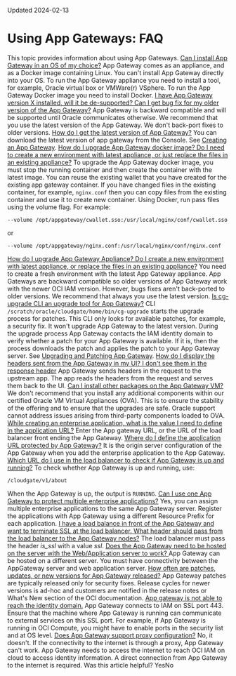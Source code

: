 Updated 2024-02-13
# Using App Gateways: FAQ
This topic provides information about using App Gateways.
[Can I install App Gateway in an OS of my choice?](https://docs.oracle.com/en-us/iaas/Content/Identity/appgateways/faq_using-app-gateways-faq.htm)
App Gateway comes as an appliance, and as a Docker image containing Linux. You can't install App Gateway directly into your OS.
To run the App Gateway appliance you need to install a tool, for example, Oracle virtual box or VMWare(r) VSphere. To run the App Gateway Docker image you need to install Docker.
[I have App Gateway version X installed, will it be de-supported? Can I get bug fix for my older version of the App Gateway?](https://docs.oracle.com/en-us/iaas/Content/Identity/appgateways/faq_using-app-gateways-faq.htm)
App Gateway is backward compatible and will be supported until Oracle communicates otherwise. We recommend that you use the latest version of the App Gateway. We don't back-port fixes to older versions.
[How do I get the latest version of App Gateway?](https://docs.oracle.com/en-us/iaas/Content/Identity/appgateways/faq_using-app-gateways-faq.htm)
You can download the latest version of app gateway from the Console. See [Creating an App Gateway](https://docs.oracle.com/en-us/iaas/Content/Identity/appgateways/register-app-gateway.htm#register-app-gateway "Create an app gateway in IAM, add hosts, and associate each host with enterprise applications, which the app gateway protects.").
[How do I upgrade App Gateway docker image? Do I need to create a new environment with latest appliance, or just replace the files in an existing appliance?](https://docs.oracle.com/en-us/iaas/Content/Identity/appgateways/faq_using-app-gateways-faq.htm)
To upgrade the App Gateway docker image, you must stop the running container and then create the container with the latest image. You can reuse the existing wallet that you have created for the existing app gateway container. If you have changed files in the existing container, for example, `nginx.conf` then you can copy files from the existing container and use it to create new container. 
Using Docker, run pass files using the volume flag. For example:
```
--volume /opt/appgateway/cwallet.sso:/usr/local/nginx/conf/cwallet.sso
```

or
```
--volume /opt/appgateway/nginx.conf:/usr/local/nginx/conf/nginx.conf

```

[How do I upgrade App Gateway Appliance? Do I create a new environment with latest appliance, or replace the files in an existing appliance?](https://docs.oracle.com/en-us/iaas/Content/Identity/appgateways/faq_using-app-gateways-faq.htm)
You need to create a fresh environment with the latest App Gateway appliance. App Gateways are backward compatible so older versions of App Gateway work with the newer OCI IAM version. However, bugs fixes aren't back-ported to older versions. We recommend that always you use the latest version.
[Is cg-upgrade CLI an upgrade tool for App Gateway?](https://docs.oracle.com/en-us/iaas/Content/Identity/appgateways/faq_using-app-gateways-faq.htm)
CLI `/scratch/oracle/cloudgate/home/bin/cg-upgrade` starts the upgrade process for patches. This CLI only looks for available patches, for example, a security fix. It won't upgrade App Gateway to the latest version.
During the upgrade process App Gateway contacts the IAM identity domain to verify whether a patch for your App Gateway is available. If it is, then the process downloads the patch and applies the patch to your App Gateway server.
See [Upgrading and Patching App Gateway](https://docs.oracle.com/en-us/iaas/Content/Identity/appgateways/upgrade-and-patch-app-gateway.htm#upgrade-and-patch-app-gateway "The App Gateway patch is installed when you run the upgrade script when you're performing a patch upgrade.").
[How do I display the headers sent from the App Gateway in my UI? I don't see them in the response header](https://docs.oracle.com/en-us/iaas/Content/Identity/appgateways/faq_using-app-gateways-faq.htm)
App Gateway sends headers in the request to the upstream app. The app reads the headers from the request and serves them back to the UI.
[Can I install other packages on the App Gateway VM?](https://docs.oracle.com/en-us/iaas/Content/Identity/appgateways/faq_using-app-gateways-faq.htm)
We don't recommend that you install any additional components within our certified Oracle VM Virtual Appliances (OVA). This is to ensure the stability of the offering and to ensure that the upgrades are safe. Oracle support cannot address issues arising from third-party components loaded to OVA.
[While creating an enterprise application, what is the value I need to define in the application URL?](https://docs.oracle.com/en-us/iaas/Content/Identity/appgateways/faq_using-app-gateways-faq.htm)
Enter the App gateway URL, or the URL of the load balancer front ending the App Gateway.
[Where do I define the application URL protected by App Gateway?](https://docs.oracle.com/en-us/iaas/Content/Identity/appgateways/faq_using-app-gateways-faq.htm)
It is the origin server configuration of the App Gateway when you add the enterprise application to the App Gateway.
[Which URL do I use in the load balancer to check if App Gateway is up and running?](https://docs.oracle.com/en-us/iaas/Content/Identity/appgateways/faq_using-app-gateways-faq.htm)
To check whether App Gateway is up and running, use:
```
/cloudgate/v1/about
```

When the App Gateway is up, the output is `RUNNING`.
[Can I use one App Gateway to protect multiple enterprise applications?](https://docs.oracle.com/en-us/iaas/Content/Identity/appgateways/faq_using-app-gateways-faq.htm)
Yes, you can assign multiple enterprise applications to the same App Gateway server. Register the applications with App Gateway using a different Resource Prefix for each application.
[I have a load balance in front of the App Gateway and want to terminate SSL at the load balancer. What header should pass from the load balancer to the App Gateway nodes?](https://docs.oracle.com/en-us/iaas/Content/Identity/appgateways/faq_using-app-gateways-faq.htm)
The load balancer must pass the header _is_ssl_ with a value _ssl_.
[Does the App Gateway need to be hosted on the server with the Web/Application server to work? ](https://docs.oracle.com/en-us/iaas/Content/Identity/appgateways/faq_using-app-gateways-faq.htm)
App Gateway can be hosted on a different server. You must have connectivity between the AppGateway server and web application server.
[How often are patches, updates, or new versions for App Gateway released?](https://docs.oracle.com/en-us/iaas/Content/Identity/appgateways/faq_using-app-gateways-faq.htm)
App Gateway patches are typically released only for security fixes. Release cycles for newer versions is ad-hoc and customers are notified in the release notes or What's New section of the OCI documentation.
[App gateway is not able to reach the identity domain.](https://docs.oracle.com/en-us/iaas/Content/Identity/appgateways/faq_using-app-gateways-faq.htm)
App Gateway connects to IAM on SSL port 443. Ensure that the machine where App Gateway is running can communicate to external services on this SSL port. For example, if App Gateway is running in OCI Compute, you might have to enable ports in the security list and at OS level.
[Does App Gateway support proxy configuration?](https://docs.oracle.com/en-us/iaas/Content/Identity/appgateways/faq_using-app-gateways-faq.htm)
No, it doesn't. If the connectivity to the internet is through a proxy, App Gateway can't work. App Gateway needs to access the internet to reach OCI IAM on cloud to access identity information. A direct connection from App Gateway to the internet is required.
Was this article helpful?
YesNo

